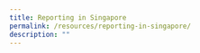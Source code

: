 ```yaml
---
title: Reporting in Singapore
permalink: /resources/reporting-in-singapore/
description: ""
---
```

